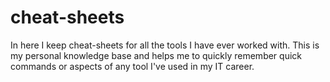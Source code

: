 # cheat-sheets
In here I keep cheat-sheets for all the tools I have ever worked with. This is my personal knowledge base and helps me to quickly remember quick commands or aspects of any tool I've used in my IT career.
